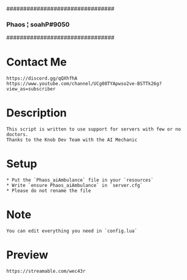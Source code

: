 ################################
###    Phaos ¦ soahP#9050    ###
################################

# Contact Me
    https://discord.gg/qQXhfhA
    https://www.youtube.com/channel/UCg08TYApwso2ve-BSTTk26g?view_as=subscriber

# Description

    This script is written to use support for servers with few or no doctors.
    Thanks to the Knob Dev Team with the AI ​​Mechanic

# Setup
    * Put the `Phaos_aiAmbulance` file in your `resources`
    * Write `ensure Phaos_aiAmbulance` in `server.cfg`
    * Please do not rename the file

# Note
    You can edit everything you need in `config.lua`

# Preview
    https://streamable.com/wec43r

